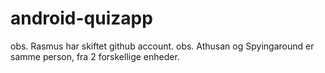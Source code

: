 # android-quizapp

obs. Rasmus har skiftet github account.
obs. Athusan og Spyingaround er samme person, fra 2 forskellige enheder.
